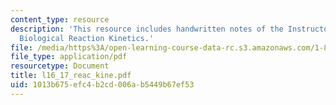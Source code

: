 ```yaml
---
content_type: resource
description: 'This resource includes handwritten notes of the Instructor on the topic:
  Biological Reaction Kinetics.'
file: /media/https%3A/open-learning-course-data-rc.s3.amazonaws.com/1-85-water-and-wastewater-treatment-engineering-spring-2006/1013b675efc4b2cd006ab5449b67ef53_l16_17_reac_kine.pdf
file_type: application/pdf
resourcetype: Document
title: l16_17_reac_kine.pdf
uid: 1013b675-efc4-b2cd-006a-b5449b67ef53
---
```

